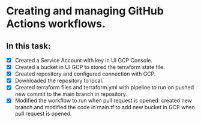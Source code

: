 # **Creating and managing GitHub Actions workflows.**

## In this task:

- [x] Created a Service Account with key in UI GCP Console.
- [x] Created a bucket in UI GCP to stored the terraform state file.
- [x] Created repository and configured connection with GCP.
- [x] Downloaded the repository to local.
- [x] Created terraform files and terraform.yml with pipeline to run on pushed new commit to the main branch in repository.
- [x] Modified the workflow to run when pull request is opened: created new branch and modified the code in main.tf to add new bucket in GCP when pull request is opened.